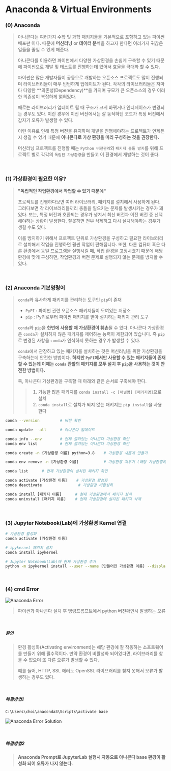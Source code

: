 # Anaconda & Virtual Environments

### (0) Anaconda

> 아나콘다는 여러가지 수학 및 과학 패키지들을 기본적으로 포함하고 있는 파이썬 배포판 이다. 때문에 **머신러닝** or **데이터 분석**을 하고자 한다면 여러가지 귀찮은 일들을 줄일 수 있게 해준다.
>
> 아나콘다를 이용하면 파이썬에서 다양한 가상환경을 손쉽게 구축할 수 있기 때문에 파이썬으로 개발 및 테스트를 진행하는데 있어서 효율을 극대화 할 수 있다.
>
> 파이썬은 많은 개발자들이 공동으로 개발하는 오픈소스 프로젝트도 많이 진행되며 라이브러리들이 매우 빈번하게 업데이트가 된다. 각각의 라이브러리들은 저마다 다양한 **의존성(Dependency)**을 가지며 규모가 큰 오픈소스의 경우 이러한 의존성이 복잡하게 얽혀있다.
>
> 때로는 라이브러리가 업데이트 될 때 구조가 크게 바뀌거나 인터페이스가 변경되는 경우도 있다. 이런 경우에 이전 버전에서는 잘 동작하던 코드가 특정 버전에서 갑자기 오류가 발생할 수 있다.
>
> 이런 이유로 인해 특정 버전을 유지하며 개발을 진행해야하는 프로젝트가 언제든지 생길 수 있기 때문에 **아나콘다로 가상 환경을 미리 구성하는 것을 권장한다.**
>
> 머신러닝 프로젝트를 진행할 때는 `Python 버전관리`와 `패키지 충돌 방지`를 위해 프로젝트 별로 각각의 `독립된 가상환경`을 만들고 이 환경에서 개발하는 것이 좋다.

<br/>

### (1) 가상환경이 필요한 이유?

> **"독립적인 작업환경에서 작업할 수 있기 때문에"**
>
> 프로젝트를 진행하다보면 여러 라이브러리, 패키지를 설치해서 사용하게 된다. 그러다보면 각 라이브러리들끼리 충돌을 일으키는 문제를 발생시키는 경우가 꽤 있다. 또는, 특정 버전과 호환되는 경우가 생겨서 최신 버전과 이전 버전 중 선택해야하는 상황이 발생한다. 잘못하면 전부 삭제하고 다시 설치해야하는 경우가 생길 수도 있다.
>
> 이를 방지하기 위해서 프로젝트 단위로 가상환경을 구성하고 필요한 라이브러리르 설치해서 작업을 진행하면 훨씬 작업이 편해집니다. 또한, 다른 컴퓨터 혹은 다른 환경에서 동일 프로그램을 실행시킬 때, 작업 환경을 고정시켰기 때문에 해당 환경에 맞게 구성하면, 작업환경과 버전 문제로 실행되지 않는 문제를 방지할 수 있다.

<br/>

### (2) Anaconda 기본명령어

> `conda`와 유사하게 패키지를 관리하는 도구인 `pip`이 존재
>
> - `PyPI` : 파이썬 관련 오픈소스 패키지들이 모여있는 저장소
> - `pip` : PyPI로부터 파이썬 패키지를 받아 설치하는 패키지 관리 도구
>
> `conda`와 `pip`을 **한번에 사용할 때 가상환경이 훼손**될 수 있다. 아나콘다 가상환경은 `conda`가 설치하지 않은 패키지를 제어하는 능력이 제한되어 있습니다. 즉 `pip`로 변경된 사항을 `conda`가 인식하지 못하는 경우가 발생할 수 있다. 
>
> `conda`에서 관장하고 있는 패키지를 설치하는 것은 머신러닝을 위한 가상환경을 구축하는데 안전한 방법이다. **하지만 `PyPI`에서만 사용할 수 있는 패키지들이 존재할 수 있는데 이때는 `conda` 관할의 패키지를 모두 설치 후 `pip`을 사용하는 것이 안전한 방법이다.**
>
> 즉, 아나콘다 가상환경을 구축할 때 아래와 같은 순서로 구축해야 한다.
>
> > 1. 가능한 많은 패키지를 `conda install -c [채널명] [패키지명]`으로 설치
> > 2. `conda install`로 설치가 되지 않는 패키지는 `pip install`을 사용한다

```bash
conda --version 		# 버전 확인

conda update --all 		# 아나콘다 업데이트

conda info --env 		# 현재 깔려있는 아나콘다 가상환경 확인
conda env list			# 현재 깔려있는 아나콘다 가상환경 확인

conda create -n {가상환경 이름} python=3.8 	# 가상환경 새롭게 만들기

conda env remove -n [가상환경 이름]			# 가상환경 지우기 (해당 가상환경에서 나간 후에 제거)

conda list		# 현재 가상환경의 설치된 패키지 확인

conda activate [가상환경 이름]	# 가상환경 활성화
conda deactivate				# 가상환경 비활성화

conda install [패키지 이름]		# 현재 가상환경에서 패키지 설치
conda uninstall [패키지 이름]	# 현재 가상환경에 설치된 패키지 삭제
```

<br/>

### (3) Jupyter Notebook(Lab)에 가상환경 Kernel 연결

```bash
# 가상환경 활성화
conda activate [가상환경 이름]

# ipykernel 패키지 설치
conda install ipykernel

# Jupyter Notebook(Lab)애 현재 가상환경 추가
python -m ipykernel install --user --name [만들어진 가상환경 이름] --display-name [보여질 이름]
```

<br/>

### (4) cmd Error

![Anaconda Error](https://user-images.githubusercontent.com/64063767/106535786-5300c500-653a-11eb-8e69-64c61dc8a219.png)

> 파이썬과 아나콘다 설치 후 명령프롬프트에서 python 버전확인시 발생하는 오류

<br/>

##### 원인

> 환경 활성화(Activating environment)는 해당 환경에 잘 작동하는 소프트웨어를 만들기 위해 필수적이다. 만약 환경이 비활성화 되어있다면, 라이브러리를 찾을 수 없으며 또 다른 오류가 발생할 수 있다.
>
> 예를 들어, HTTP, SSL 에러도 OpenSSL 라이브러리를 찾지 못해서 오류가 발생하는 경우도 있다.

<br/>

##### 해결방법1

`C:\Users\choi\anaconda3\Scripts\activate base`

![Anaconda Error Solution](https://user-images.githubusercontent.com/64063767/106536408-b9d2ae00-653b-11eb-8033-4d52e1afe2d1.png)

<br/>

##### 해결방법2

>  **Anaconda Prompt로 JupyterLab 실행시 자동으로 아나콘다 base 환경이 활성화 되어 오류가 나지 않는다.**

